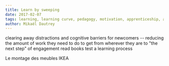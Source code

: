 ```yaml
---
title: Learn by sweeping
date: 2017-02-07
tags: learning, learning curve, pedagogy, motivation, apprenticeship, abstraction, learning materials, cognitive barriers, deep learning, reinforcement learning, supervised learning, unsupervised learning, engagement
author: Mikaël Dautrey
---
```


clearing away distractions and cognitive barriers for newcomers -- reducing the amount of work they need to do to get from wherever they are to "the next step" of engagement
read books
test a learning process

Le montage des meubles IKEA


